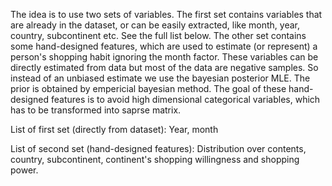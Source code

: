 The idea is to use two sets of variables. The first set contains variables that are already in the dataset, or can be easily extracted, like month, year, country, subcontinent etc. See the full list below. The other set contains some hand-designed features, which are used to estimate (or represent) a person's shopping habit ignoring the month factor. These variables can be directly estimated from data but most of the data are negative samples. So instead of an unbiased estimate we use the bayesian posterior MLE. The prior is obtained by empericial bayesian method. The goal of these hand-designed features is to avoid high dimensional categorical variables, which has to be transformed into saprse matrix.

List of first set (directly from dataset):
Year, month

List of second set (hand-designed features):
Distribution over contents, country, subcontinent, continent's shopping willingness and shopping power.

